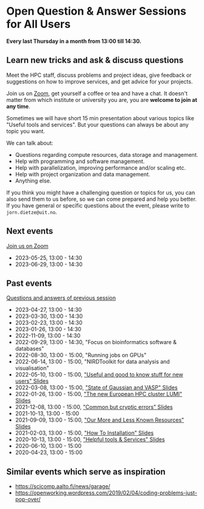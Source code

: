 # Open Question & Answer Sessions for All Users

__Every last Thursday in a month from 13:00 till 14:30.__

## Learn new tricks and ask & discuss questions

Meet the HPC staff, discuss problems and project ideas, give feedback or
suggestions on how to improve services, and get advice for your
projects.

Join us on
[Zoom](https://uit.zoom.us/j/63238817048?pwd=Z0NsSkxJb0JqeEZ2NENVZE5LY0RkQT09),
get yourself a coffee or tea and have a chat. It doesn't matter from which
institute or university you are, you are **welcome to join at any time**.

Sometimes we will have short 15 min presentation about various topics like
"Useful tools and services". But your questions can always be about any topic
you want.

We can talk about:
- Questions regarding compute resources, data storage and management.
- Help with programming and software management.
- Help with parallelization, improving performance and/or scaling etc.
- Help with project organization and data management.
- Anything else.

If you think you might have a challenging question or topics for us,
you can also send them to us before, so we can come prepared and
help you better. If you have general or specific questions about
the event, please write to `jorn.dietze@uit.no`.



## Next events

[Join us on Zoom](https://uit.zoom.us/j/63238817048?pwd=Z0NsSkxJb0JqeEZ2NENVZE5LY0RkQT09)

- 2023-05-25, 13:00 - 14:30
- 2023-06-29, 13:00 - 14:30


## Past events

[Questions and answers of previous session](https://hackmd.io/@hpc/q-a)

- 2023-04-27, 13:00 - 14:30
- 2023-03-30, 13:00 - 14:30
- 2023-02-23, 13:00 - 14:30
- 2023-01-26, 13:00 - 14:30
- 2022-11-09, 13:00 - 14:30
- 2022-09-29, 13:00 - 14:30, "Focus on bioinformatics software & databases"
- 2022-08-30, 13:00 - 15:00, "Running jobs on GPUs"
- 2022-06-14, 13:00 - 15:00, "NIRDToolkit for data analysis and visualisation"
- 2022-05-10, 13:00 - 15:00, ["Useful and good to know stuff for new users" Slides](https://docs.google.com/presentation/d/1pgueQ6w8sFW4-1y3iRwiWgkypUhrlLfhEPTFSY2_Lw8/edit?usp=sharing)
- 2022-03-08, 13:00 - 15:00, ["State of Gaussian and VASP" Slides](https://docs.google.com/presentation/d/13vm5-Yx_VTfg02SAgrzki9rgSlUTDW5cERVSIdKCrfc/edit?usp=sharing)
- 2022-01-26, 13:00 - 15:00, ["The new European HPC cluster LUMI" Slides](https://docs.google.com/presentation/d/1mSl6q6dvi12ouY0Rt5eephgFR-G_4WzB/edit?usp=sharing&ouid=109172959781988137007&rtpof=true&sd=true)
- 2021-12-08, 13:00 - 15:00, ["Common but cryptic errors" Slides](https://docs.google.com/presentation/d/1U-GaHeyLOFM0HUObrYQzJELpS4UL10hOS5AGFMeEzVU/edit?usp=sharing)
- 2021-10-13, 13:00 - 15:00
- 2021-09-09, 13:00 - 15:00, ["Our More and Less Known Resources" Slides](https://docs.google.com/presentation/d/1kEmxUYJJa2b6jKgiJYvdzFopyB3owkQkK-uJTolXny0/edit?usp=sharing)
- 2021-02-03, 13:00 - 15:00, ["How To Installation" Slides](https://docs.google.com/presentation/d/1fOzq_ob19TFIZ0lERSPw7oXx6irVVDwB2vmHOrz2AKA/edit?usp=sharing)
- 2020-10-13, 13:00 - 15:00, ["Helpful tools & Services" Slides](https://docs.google.com/presentation/d/1HKC5-G41lwVxAMjHU_UOTWKsRO3nD7B8uh9IVQRNtsk/edit?usp=sharing)
- 2020-06-10, 13:00 - 15:00
- 2020-04-23, 13:00 - 15:00


## Similar events which serve as inspiration

-   <https://scicomp.aalto.fi/news/garage/>
-   <https://openworking.wordpress.com/2019/02/04/coding-problems-just-pop-over/>
